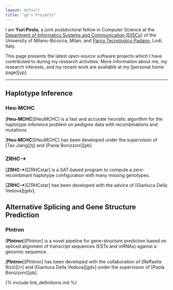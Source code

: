 ```yaml
---
layout: default
title: "yp's Projects"
---
```


I am **Yuri Pirola**, a joint postdoctoral fellow in Computer Science at
the
[Department of Informatics Systems and Communication (DISCo)](http://www.disco.unimib.it/)
of the University of Milano-Bicocca, Milan, and
[Parco Tecnologico Padano](http://www.tecnoparco.org), Lodi, Italy.

This page presents the latest *open-source* software projects which I have
contributed to during my research activities.
More information about me, my research interests, and my recent work are
available at my
[personal home page][yp].


------------------------------------------------------------------------


## Haplotype Inference ##

### Heu-MCHC ###

[**Heu-MCHC**][HeuMCHC] is a fast and accurate heuristic algorithm for
the haplotype inference problem on pedigree data with recombinations and
mutations.

[**Heu-MCHC**][HeuMCHC] has been developed under the supervision of
[Tao Jiang][tj] and [Paola Bonizzoni][pb].


### ZRHC-* ###

[**ZRHC-\***][ZRHCstar] is a SAT-based program to compute a
zero-recombinant haplotype configuration with many missing genotypes.

[**ZRHC-\***][ZRHCstar] has been developed with the advice of
[Gianluca Della Vedova][gdv].



## Alternative Splicing and Gene Structure Prediction ##

### PIntron ###

[**PIntron**][PIntron] is a novel pipeline for gene-structure prediction based on
spliced alignment of transcript sequences (ESTs and mRNAs) against a
genomic sequence.

[**PIntron**][PIntron] has been developed with the collaboration of
[Raffaella Rizzi][rr] and [Gianluca Della Vedova][gdv] under the
supervision of [Paola Bonizzoni][pb].



{% include link_definitions.md %}


